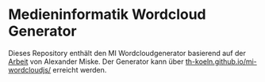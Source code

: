 # Medieninformatik Wordcloud Generator

Dieses Repository enthält den MI Wordcloudgenerator basierend auf der [Arbeit](https://github.com/alexmiske/wordcloudjs) von Alexander Miske. Der Generator kann über [th-koeln.github.io/mi-wordcloudjs/](https://th-koeln.github.io/mi-wordcloudjs/) erreicht werden.